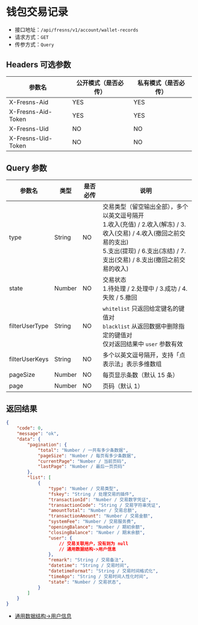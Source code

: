 # 钱包交易记录

- 接口地址：`/api/fresns/v1/account/wallet-records`
- 请求方式：`GET`
- 传参方式：`Query`

## Headers 可选参数

| 参数名 | 公开模式（是否必传） | 私有模式（是否必传） |
| --- | --- | --- |
| X-Fresns-Aid | YES | YES |
| X-Fresns-Aid-Token | YES | YES |
| X-Fresns-Uid | NO | NO |
| X-Fresns-Uid-Token | NO | NO |

## Query 参数

| 参数名 | 类型 | 是否必传 | 说明 |
| --- | --- | --- | --- |
| type | String | NO | 交易类型（留空输出全部），多个以英文逗号隔开<br>1.收入(充值) / 2.收入(解冻) / 3.收入(交易) / 4.收入(撤回之前交易的支出)<br>5.支出(提现) / 6.支出(冻结) / 7.支出(交易) / 8.支出(撤回之前交易的收入) |
| state | Number | NO | 交易状态<br>1.待处理 / 2.处理中 / 3.成功 / 4.失败 / 5.撤回 |
| filterUserType | String | NO | `whitelist` 只返回给定键名的键值对<br>`blacklist` 从返回数据中删除指定的键值对<br>仅对返回结果中 `user` 参数有效 |
| filterUserKeys | String | NO | 多个以英文逗号隔开，支持「点表示法」表示多维数组 |
| pageSize | Number | NO | 每页显示条数（默认 15 条） |
| page | Number | NO | 页码（默认 1） |

## 返回结果

```json
{
    "code": 0,
    "message": "ok",
    "data": {
        "pagination": {
            "total": "Number / 一共有多少条数据",
            "pageSize": "Number / 每页有多少条数据",
            "currentPage": "Number / 当前页码",
            "lastPage": "Number / 最后一页页码"
        },
        "list": [
            {
                "type": "Number / 交易类型",
                "fskey": "String / 处理交易的插件",
                "transactionId": "Number / 交易数字凭证",
                "transactionCode": "String / 交易字符串凭证",
                "amountTotal": "Number / 交易总额",
                "transactionAmount": "Number / 交易金额",
                "systemFee": "Number / 交易服务费",
                "openingBalance": "Number / 期初余额",
                "closingBalance": "Number / 期末余额",
                "user": {
                    // 交易关联用户，没有则为 null
                    // 通用数据结构->用户信息
                },
                "remark": "String / 交易备注",
                "datetime": "String / 交易时间",
                "datetimeFormat": "String / 交易时间格式化",
                "timeAgo": "String / 交易时间人性化时间",
                "state": "Number / 交易状态",
            }
        ]
    }
}
```

- [通用数据结构->用户信息](../../reference/data/user.md)
